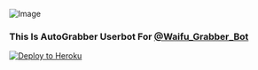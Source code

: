 ![Image](https://telegra.ph/file/122f24f71957c6ff2aae5.jpg)

### This Is AutoGrabber Userbot For [@Waifu_Grabber_Bot](https://t.me/Waifu_Grabber_Bot)


[![Deploy to Heroku](https://www.herokucdn.com/deploy/button.png)](https://heroku.com/deploy)
